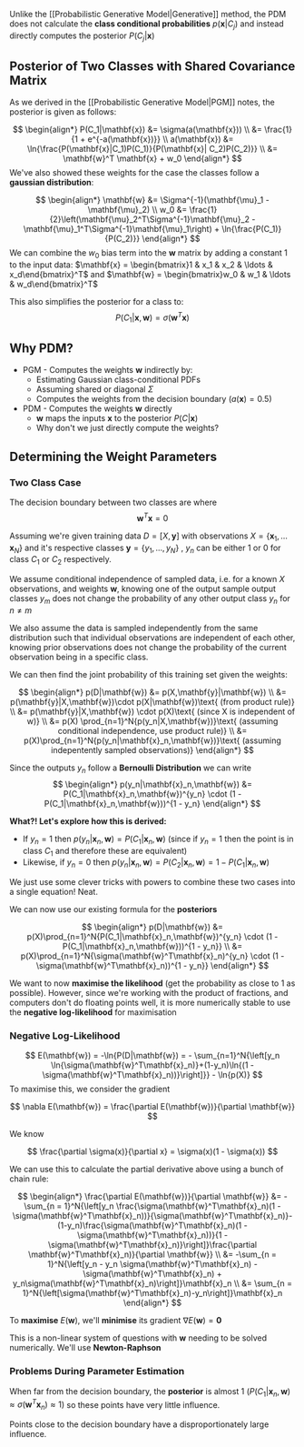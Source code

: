 Unlike the [[Probabilistic Generative Model|Generative]] method, the PDM does not calculate the **class conditional probabilities** $p(\mathbf{x}|C_j)$ and instead directly computes the posterior $P(C_j|\mathbf{x})$ 

## Posterior of Two Classes with Shared Covariance Matrix

As we derived in the [[Probabilistic Generative Model|PGM]] notes, the posterior is given as follows:

$$
\begin{align*}
P(C_1|\mathbf{x}) &= \sigma(a(\mathbf{x})) \\
&= \frac{1}{1 + e^{-a(\mathbf{x})}} \\
a(\mathbf{x}) &= \ln{\frac{P(\mathbf{x}|C_1)P(C_1)}{P(\mathbf{x}| C_2)P(C_2)}} \\
&= \mathbf{w}^T \mathbf{x} + w_0
\end{align*}
$$
We've also showed these weights for the case the classes follow a **gaussian distribution**:

$$
\begin{align*}
\mathbf{w} &= \Sigma^{-1}(\mathbf{\mu}_1 - \mathbf{\mu}_2) \\
w_0 &= \frac{1}{2}\left(\mathbf{\mu}_2^T\Sigma^{-1}\mathbf{\mu}_2 - \mathbf{\mu}_1^T\Sigma^{-1}\mathbf{\mu}_1\right) + \ln{\frac{P(C_1)}{P(C_2)}}
\end{align*}
$$
We can combine the $w_0$ bias term into the $\mathbf{w}$ matrix by adding a constant 1 to the input data: $\mathbf{x} = \begin{bmatrix}1 & x_1 & x_2 & \ldots & x_d\end{bmatrix}^T$ and $\mathbf{w} = \begin{bmatrix}w_0 & w_1 &  \ldots & w_d\end{bmatrix}^T$ 

This also simplifies the posterior for a class to:
$$
P(C_1|\mathbf{x}, \mathbf{w}) = \sigma(\mathbf{w}^T \mathbf{x})
$$
## Why PDM?

- PGM - Computes the weights $\mathbf{w}$ indirectly by:
	- Estimating Gaussian class-conditional PDFs
	- Assuming shared or diagonal $\Sigma$
	- Computes the weights from the decision boundary ($a(\mathbf{x}) = 0.5$)
- PDM - Computes the weights $\mathbf{w}$ directly
	- $\mathbf{w}$ maps the inputs $\mathbf{x}$ to the posterior $P(C|\mathbf{x})$
	- Why don't we just directly compute the weights?

## Determining the Weight Parameters 

### Two Class Case

The decision boundary between two classes are where
$$
\mathbf{w}^T \mathbf{x} = 0
$$

Assuming we're given training data $D = [X,\mathbf{y}]$ with observations $X = \{\mathbf{x}_1, \ldots \mathbf{x}_N\}$ and it's respective classes $\mathbf{y} = \{y_1, \ldots, y_N\}$ , $y_n$ can be either 1 or 0 for class $C_1$ or $C_2$ respectively.

We assume conditional independence of sampled data, i.e. for a known $X$ observations, and weights $\mathbf{w}$, knowing one of the output sample output classes $y_m$ does not change the probability of any other output class $y_n$ for $n \ne m$ 

We also assume the data is sampled independently from the same distribution such that individual observations are independent of each other, knowing prior observations does not change the probability of the current observation being in a specific class.

We can then find the joint probability of this training set given the weights:

$$
\begin{align*}
p(D|\mathbf{w}) &= p(X,\mathbf{y}|\mathbf{w}) \\
&= p(\mathbf{y}|X,\mathbf{w})\cdot p(X|\mathbf{w})\text{ (from product rule)} \\
&= p(\mathbf{y}|X,\mathbf{w}) \cdot p(X)\text{ (since X is independent of w)} \\
&= p(X) \prod_{n=1}^N{p(y_n|X,\mathbf{w})}\text{ (assuming conditional independence, use product rule)} \\
&= p(X)\prod_{n=1}^N{p(y_n|\mathbf{x}_n,\mathbf{w})}\text{ (assuming indepentently sampled observations)} 
\end{align*}
$$

Since the outputs $y_n$ follow a **Bernoulli Distribution** we can write
$$
\begin{align*}
p(y_n|\mathbf{x}_n,\mathbf{w}) &= P(C_1|\mathbf{x}_n,\mathbf{w})^{y_n} \cdot (1 - P(C_1|\mathbf{x}_n,\mathbf{w}))^{1 - y_n}
\end{align*}
$$

**What?! Let's explore how this is derived:**
- If $y_n = 1$ then $p(y_n|\mathbf{x}_n,\mathbf{w}) = P(C_1|\mathbf{x}_n,\mathbf{w})$ (since if $y_n = 1$ then the point is in class $C_1$ and therefore these are equivalent)
- Likewise, if $y_n = 0$ then $p(y_n|\mathbf{x}_n,\mathbf{w}) = P(C_2|\mathbf{x}_n,\mathbf{w}) = 1 - P(C_1|\mathbf{x}_n,\mathbf{w})$ 

We just use some clever tricks with powers to combine these two cases into a single equation! Neat.

We can now use our existing formula for the **posteriors**

$$
\begin{align*}
p(D|\mathbf{w}) &= p(X)\prod_{n=1}^N{P(C_1|\mathbf{x}_n,\mathbf{w})^{y_n} \cdot (1 - P(C_1|\mathbf{x}_n,\mathbf{w}))^{1 - y_n}} \\
&= p(X)\prod_{n=1}^N{\sigma(\mathbf{w}^T\mathbf{x}_n)^{y_n} \cdot (1 - \sigma(\mathbf{w}^T\mathbf{x}_n))^{1 - y_n}}
\end{align*}
$$

We want to now **maximise the likelihood** (get the probability as close to 1 as possible). However, since we're working with the product of fractions, and computers don't do floating points well, it is more numerically stable to use the **negative log-likelihood** for maximisation

### Negative Log-Likelihood

$$
E(\mathbf{w}) = -\ln{P(D|\mathbf{w}) = - \sum_{n=1}^N{\left[y_n \ln{\sigma(\mathbf{w}^T\mathbf{x}_n)}+(1-y_n)\ln{(1 - \sigma(\mathbf{w}^T\mathbf{x}_n))}\right]}} - \ln{p(X)}
$$
To maximise this, we consider the gradient

$$
\nabla E(\mathbf{w}) = \frac{\partial E(\mathbf{w})}{\partial \mathbf{w}}
$$

We know

$$
\frac{\partial \sigma(x)}{\partial x} = \sigma(x)(1 - \sigma(x))
$$

We can use this to calculate the partial derivative above using a bunch of chain rule:

$$
\begin{align*}
\frac{\partial E(\mathbf{w})}{\partial \mathbf{w}} &= -\sum_{n = 1}^N{\left[y_n \frac{\sigma(\mathbf{w}^T\mathbf{x}_n)(1 - \sigma(\mathbf{w}^T\mathbf{x}_n))}{\sigma(\mathbf{w}^T\mathbf{x}_n)}-(1-y_n)\frac{\sigma(\mathbf{w}^T\mathbf{x}_n)(1 - \sigma(\mathbf{w}^T\mathbf{x}_n))}{1 - \sigma(\mathbf{w}^T\mathbf{x}_n)}\right]}\frac{\partial \mathbf{w}^T\mathbf{x}_n)}{\partial \mathbf{w}} \\
&= -\sum_{n = 1}^N{\left[y_n - y_n \sigma(\mathbf{w}^T\mathbf{x}_n) - \sigma(\mathbf{w}^T\mathbf{x}_n) + y_n\sigma(\mathbf{w}^T\mathbf{x}_n)\right]}\mathbf{x}_n \\
&= \sum_{n = 1}^N{\left[\sigma(\mathbf{w}^T\mathbf{x}_n)-y_n\right]}\mathbf{x}_n 
\end{align*}
$$

To **maximise** $E(\mathbf{w})$, we'll **minimise** its gradient $\nabla E(\mathbf{w}) = \mathbf{0}$ 

This is a non-linear system of questions with $\mathbf{w}$ needing to be solved numerically. We'll use **Newton-Raphson**

### Problems During Parameter Estimation

When far from the decision boundary, the **posterior** is almost 1 ($P(C_1|\mathbf{x}_n, \mathbf{w}) \approx \sigma(\mathbf{w}^T\mathbf{x}_n) \approx 1$)  so these points have very little influence.

Points close to the decision boundary have a disproportionately large influence.